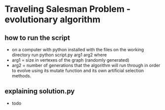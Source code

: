 # Traveling Salesman Problem - evolutionary algorithm

## how to run the script
- on a computer with python installed with the files on the working directory run python script.py arg1 arg2 where 
- arg1 = size in vertexes of the graph (randomly generated)
- arg2 = number of generations that the algorithm will run
through in order to evolve using its mutate function and its own artificial selection methods.

## explaining solution.py
- todo
